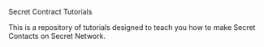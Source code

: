 Secret Contract Tutorials

This is a repository of tutorials designed to teach you how to make Secret Contacts on Secret Network. 

